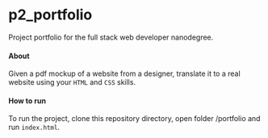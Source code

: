# p2_portfolio
Project portfolio for the full stack web developer nanodegree.

#### About
Given a pdf mockup of a website from a designer, translate it to a real website using your `HTML` and `CSS` skills.

#### How to run
To run the project, clone this repository directory, open folder /portfolio and run `index.html`.
